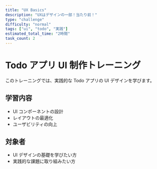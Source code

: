 ```yaml
---
title: "UX Basics"
description: "UXはデザインの一部！当たり前！"
type: "challenge"
difficulty: "normal"
tags: ["ui", "todo", "実践"]
estimated_total_time: "2時間"
task_count: 2
---
```


# Todo アプリ UI 制作トレーニング

このトレーニングでは、実践的な Todo アプリの UI デザインを学びます。

## 学習内容

- UI コンポーネントの設計
- レイアウトの最適化
- ユーザビリティの向上

## 対象者

- UI デザインの基礎を学びたい方
- 実践的な課題に取り組みたい方
